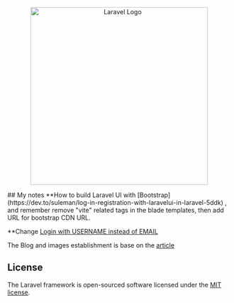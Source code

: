 <p align="center"><a href="https://laravel.com" target="_blank"><img src="https://raw.githubusercontent.com/laravel/art/master/logo-lockup/5%20SVG/2%20CMYK/1%20Full%20Color/laravel-logolockup-cmyk-red.svg" width="400" alt="Laravel Logo"></a></p>
## My notes
**How to build Laravel UI with [Bootstrap](https://dev.to/suleman/log-in-registration-with-laravelui-in-laravel-5ddk) , and remember remove "vite" related tags in the blade templates, then add URL for bootstrap CDN URL.

**Change [Login with USERNAME instead of EMAIL](https://dev.to/shanisingh03/how-to-login-with-username-instead-of-email-in-laravel--hj8)

The Blog and images establishment is base on the [article](https://www.fundaofwebit.com/post/laravel-10-multiple-image-upload-with-example)



## License
The Laravel framework is open-sourced software licensed under the [MIT license](https://opensource.org/licenses/MIT).
